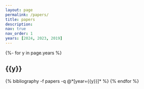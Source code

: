 ```yaml
---
layout: page
permalink: /papers/
title: papers
description: 
nav: true
nav_order: 1
years: [2024, 2023, 2019]
---
```

<!-- _pages/papers.md -->
<div class="publications">
{%- for y in page.years %}
  <h2 class="year">{{y}}</h2>
  {% bibliography -f papers -q @*[year={{y}}]* %}
{% endfor %}
</div>
